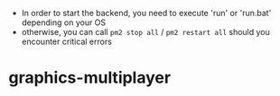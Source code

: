 * In order to start the backend, you need to execute 'run' or 'run.bat' depending on your OS
* otherwise, you can call `pm2 stop all` / `pm2 restart all` should you encounter critical errors
# graphics-multiplayer
